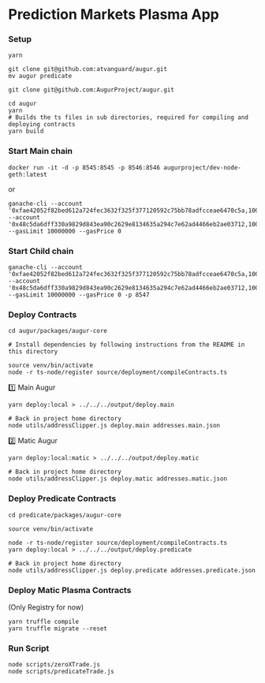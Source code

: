 # Prediction Markets Plasma App

### Setup
```
yarn

git clone git@github.com:atvanguard/augur.git
mv augur predicate

git clone git@github.com:AugurProject/augur.git

cd augur
yarn
# Builds the ts files in sub directories, required for compiling and deploying contracts
yarn build
```

### Start Main chain
```
docker run -it -d -p 8545:8545 -p 8546:8546 augurproject/dev-node-geth:latest
```

or
```
ganache-cli --account '0xfae42052f82bed612a724fec3632f325f377120592c75bb78adfcceae6470c5a,1000000000000000000000000' --account '0x48c5da6dff330a9829d843ea90c2629e8134635a294c7e62ad4466eb2ae03712,1000000000000000000000000' --gasLimit 10000000 --gasPrice 0
```

### Start Child chain
```
ganache-cli --account '0xfae42052f82bed612a724fec3632f325f377120592c75bb78adfcceae6470c5a,1000000000000000000000000' --account '0x48c5da6dff330a9829d843ea90c2629e8134635a294c7e62ad4466eb2ae03712,1000000000000000000000000' --gasLimit 10000000 --gasPrice 0 -p 8547
```

### Deploy  Contracts
```
cd augur/packages/augur-core

# Install dependencies by following instructions from the README in this directory

source venv/bin/activate
node -r ts-node/register source/deployment/compileContracts.ts
```
:one: Main Augur
```
yarn deploy:local > ../../../output/deploy.main

# Back in project home directory
node utils/addressClipper.js deploy.main addresses.main.json
```
:two: Matic Augur
```
yarn deploy:local:matic > ../../../output/deploy.matic

# Back in project home directory
node utils/addressClipper.js deploy.matic addresses.matic.json
```

### Deploy Predicate Contracts
```
cd predicate/packages/augur-core

source venv/bin/activate

node -r ts-node/register source/deployment/compileContracts.ts
yarn deploy:local > ../../../output/deploy.predicate

# Back in project home directory
node utils/addressClipper.js deploy.predicate addresses.predicate.json
```

### Deploy Matic Plasma Contracts
(Only Registry for now)
```
yarn truffle compile
yarn truffle migrate --reset
```

### Run Script
```
node scripts/zeroXTrade.js
node scripts/predicateTrade.js
```
